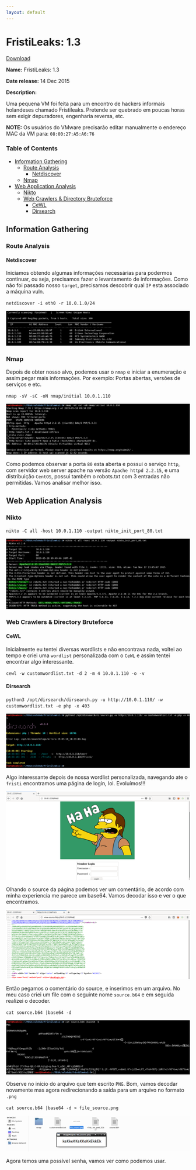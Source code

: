 ```yaml
---
layout: default
---
```


# FristiLeaks: 1.3

[Download](https://www.vulnhub.com/entry/fristileaks-13,133/)


**Name:** FristiLeaks: 1.3

**Date release:** 14 Dec 2015

**Description:**

Uma pequena VM foi feita para um encontro de hackers informais holandeses chamado Fristileaks. Pretende ser quebrado em poucas horas sem exigir depuradores, engenharia reversa, etc.

**NOTE:** Os usuários do VMware precisarão editar manualmente o endereço MAC da VM para: `08:00:27:A5:A6:76`

### Table of Contents

- [Information Gathering](#information-gathering)
    - [Route Analysis](#route-analysis)
        - [Netdiscover](#netdiscover)
    - [Nmap](#nmap)
- [Web Application Analysis](#web-application-analysis)
    - [Nikto](#nikto)
    - [Web Crawlers & Directory Bruteforce](#web-crawlers-&-directory-bruteforce)
        - [CeWL](#cewl)
        - [Dirsearch](#dirsearch)

## Information Gathering

### Route Analysis

#### Netdiscover

Iniciamos obtendo algumas informações necessárias para podermos continuar, ou seja, precisamos fazer o levantamento de informações. Como não foi passado nosso `target`, precisamos descobrir qual `IP` esta associado a máquina vuln.

`netdiscover -i eth0 -r 10.0.1.0/24`

![netdiscover1](https://raw.githubusercontent.com/PentestMafia/Vulnhub/master/assets/images/fristileaks-1-3/2019-05-18_09-05.png)

### Nmap

Depois de obter nosso alvo, podemos usar o `nmap` e iniciar a enumeração e assim pegar mais informações. Por exemplo: Portas abertas, versões de serviços e etc.

`nmap -sV -sC -oN nmap/initial 10.0.1.110`

![nmap1](https://raw.githubusercontent.com/PentestMafia/Vulnhub/master/assets/images/fristileaks-1-3/2019-05-18_09-35.png)

Como podemos observar a porta `80` esta aberta e possui o serviço `http`, com  servidor web server apache na versão `Apache httpd 2.2.15`, e uma distribuição `CentOS`, possui também o robots.txt com 3 entradas não permitidas. Vamos analisar melhor isso.

## Web Application Analysis

### Nikto

`nikto -C all -host 10.0.1.110 -output nikto_init_port_80.txt`

![nikto1](https://raw.githubusercontent.com/PentestMafia/Vulnhub/master/assets/images/fristileaks-1-3/2019-05-18_09-52.png)

### Web Crawlers & Directory Bruteforce

#### CeWL

Inicialmente eu tentei diversas wordlists e não encontrava nada, voltei ao tempo e criei uma `wordlist` personalizada com o `CeWL` e assim tentei encontrar algo interessante.

`cewl -w customwordlist.txt -d 2 -m 4 10.0.1.110 -o -v`

#### Dirsearch

`python3 /opt/dirsearch/dirsearch.py -u http://10.0.1.110/ -w customwordlist.txt -e php -x 403`

![dirsearch1](https://raw.githubusercontent.com/PentestMafia/Vulnhub/master/assets/images/fristileaks-1-3/2019-05-18_10-39.png)

Algo interessante depois de nossa wordlist personalizada, navegando ate o `fristi` encontramos uma página de login, lol. Evoluímos!!!

![login1](https://raw.githubusercontent.com/PentestMafia/Vulnhub/master/assets/images/fristileaks-1-3/2019-05-18_10-46.png)

Olhando o source da página podemos ver um comentário, de acordo com minha experiencia me parece um base64. Vamos decodar isso e ver o que encontramos.

![source1](https://raw.githubusercontent.com/PentestMafia/Vulnhub/master/assets/images/fristileaks-1-3/2019-05-18_10-53.png)

Então pegamos o comentário do source, e inserimos em um arquivo. No meu caso criei um file com o seguinte nome `source.b64` e em seguida realizei o decoder.

`cat source.b64 |base64 -d`

![decoder1](https://raw.githubusercontent.com/PentestMafia/Vulnhub/master/assets/images/fristileaks-1-3/2019-05-18_10-58.png)

Observe no início do arquivo que tem escrito `PNG`. Bom, vamos decodar novamente mas agora redirecionando a saída para um arquivo no formato `.png`

`cat source.b64 |base64 -d > file_source.png`

![pass1](https://raw.githubusercontent.com/PentestMafia/Vulnhub/master/assets/images/fristileaks-1-3/2019-05-18_11-09.png)

Agora temos uma possível senha, vamos ver como podemos usar.

